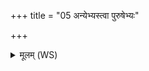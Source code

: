 +++
title = "05 अन्येभ्यस्त्वा पुरुषेभ्यः"

+++
<details><summary>मूलम् (WS)</summary>

अन्येभ्यस्त्वा पुरुषेभ्यः गोभ्यो अश्वेभ्यस्त्वा ।  
क्रव्यादं निर्णुदामस्यग्निं जीवितयोपनम् ॥ ५ ॥
</details>